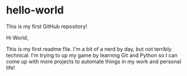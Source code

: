 # hello-world
This is my first GitHub repository!

Hi World,

This is my first readme file. I'm a bit of a nerd by day, but not terribly technical. I'm trying to up my game by learning Git and Python so I can come up with more projects to automate things in my work and personal life!
